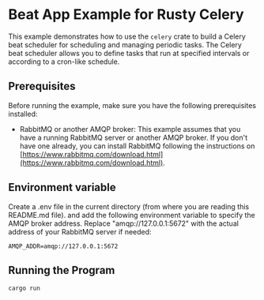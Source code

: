 # Beat App Example for Rusty Celery

This example demonstrates how to use the `celery` crate to build a Celery beat scheduler for scheduling and managing periodic tasks. The Celery beat scheduler allows you to define tasks that run at specified intervals or according to a cron-like schedule.

## Prerequisites
Before running the example, make sure you have the following prerequisites installed:

- RabbitMQ or another AMQP broker: This example assumes that you have a running RabbitMQ server or another AMQP broker. If you don't have one already, you can install RabbitMQ following the instructions on [https://www.rabbitmq.com/download.html](https://www.rabbitmq.com/download.html).


## Environment variable
Create a .env file in the current directory (from where you are reading this README.md file). and add the following environment variable to specify the AMQP broker address. Replace "amqp://127.0.0.1:5672" with the actual address of your RabbitMQ server if needed:

```env
AMQP_ADDR=amqp://127.0.0.1:5672
```


## Running the Program 
```bash
cargo run 
```

